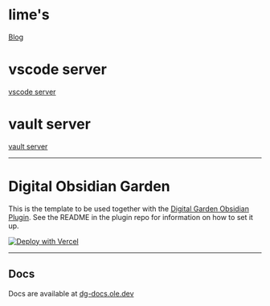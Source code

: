 # lime's
[Blog](https://lime1st.vercel.app)

# vscode server
[vscode server](http://193.122.107.77:8080)

# vault server
[vault server](http://129.154.192.198)


---

# Digital Obsidian Garden
This is the template to be used together with the [Digital Garden Obsidian Plugin](https://github.com/oleeskild/Obsidian-Digital-Garden). 
See the README in the plugin repo for information on how to set it up.

[![Deploy with Vercel](https://vercel.com/button)](https://vercel.com/new/clone?repository-url=https://github.com/oleeskild/digitalgarden)

---
## Docs
Docs are available at [dg-docs.ole.dev](https://dg-docs.ole.dev/)
